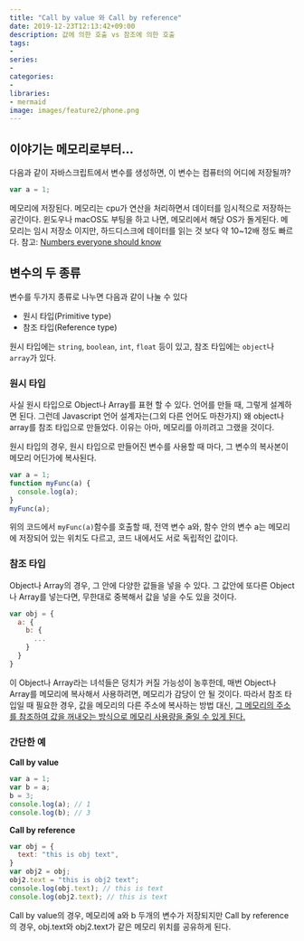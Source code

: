 ```yaml
---
title: "Call by value 와 Call by reference"
date: 2019-12-23T12:13:42+09:00
description: 값에 의한 호출 vs 참조에 의한 호출
tags:
-
series:
-
categories:
-
libraries:
- mermaid
image: images/feature2/phone.png
---
```


## 이야기는 메모리로부터...

다음과 같이 자바스크립트에서 변수를 생성하면, 이 변수는 컴퓨터의 어디에 저장될까?

```javascript
var a = 1;
```

메모리에 저장된다. 메모리는 cpu가 연산을 처리하면서 데이터를 임시적으로 저장하는 공간이다. 윈도우나 macOS도 부팅을 하고 나면, 메모리에서 해당 OS가 돌게된다. 메모리는 임시 저장소 이지만, 하드디스크에 데이터를 읽는 것 보다 약 10~12배 정도 빠르다. 참고: [Numbers everyone should know](http://localhost:1313/ko/notes/numbers_everyone_should_know/)

## 변수의 두 종류

변수를 두가지 종류로 나누면 다음과 같이 나눌 수 있다

- 원시 타입(Primitive type)
- 참조 타입(Reference type)

원시 타입에는 `string`, `boolean`, `int`, `float` 등이 있고, 참조 타입에는 `object`나 `array`가 있다.

### 원시 타입

사실 원시 타입으로 Object나 Array를 표현 할 수 있다. 언어를 만들 때, 그렇게 설계하면 된다. 그런데 Javascript 언어 설계자는(그외 다른 언어도 마찬가지) 왜 object나 array를 참조 타입으로 만들었다. 이유는 아마, 메모리를 아끼려고 그랬을 것이다. 

원시 타입의 경우, 원시 타입으로 만들어진 변수를 사용할 때 마다, 그 변수의 복사본이 메모리 어딘가에 복사된다.

```javascript
var a = 1;
function myFunc(a) {
  console.log(a);
}
myFunc(a);
```

위의 코드에서 `myFunc(a)`함수를 호출할 때, 전역 변수 a와, 함수 안의 변수 a는 메모리에 저장되어 있는 위치도 다르고, 코드 내에서도 서로 독립적인 값이다.

### 참조 타입

Object나 Array의 경우, 그 안에 다양한 값들을 넣을 수 있다. 그 값안에 또다른 Object나 Array를 넣는다면, 무한대로 중복해서 값을 넣을 수도 있을 것이다.

```javascript
var obj = {
  a: {
    b: {
      ...
    }
  }
}
```

이 Object나 Array라는 녀석들은 덩치가 커질 가능성이 농후한데, 매번 Object나 Array를 메모리에 복사해서 사용하려면, 메모리가 감당이 안 될 것이다. 따라서 참조 타입일 때 필요한 경우, 값을 메모리의 다른 주소에 복사하는 방법 대신, <U>그 메모리의 주소를 참조하여 값을 꺼내오는 방식으로 메모리 사용량을 줄일 수 있게 된다.</U>

### 간단한 예

**Call by value**

```javascript
var a = 1;
var b = a;
b = 3;
console.log(a); // 1
console.log(b); // 3
```

**Call by reference**

```javascript
var obj = {
  text: "this is obj text",
}
var obj2 = obj;
obj2.text = "this is obj2 text";
console.log(obj.text); // this is text
console.log(obj2.text); // this is text
```

Call by value의 경우, 메모리에 a와 b 두개의 변수가 저장되지만 Call by reference의 경우, obj.text와 obj2.text가 같은 메모리 위치를 공유하게 된다.